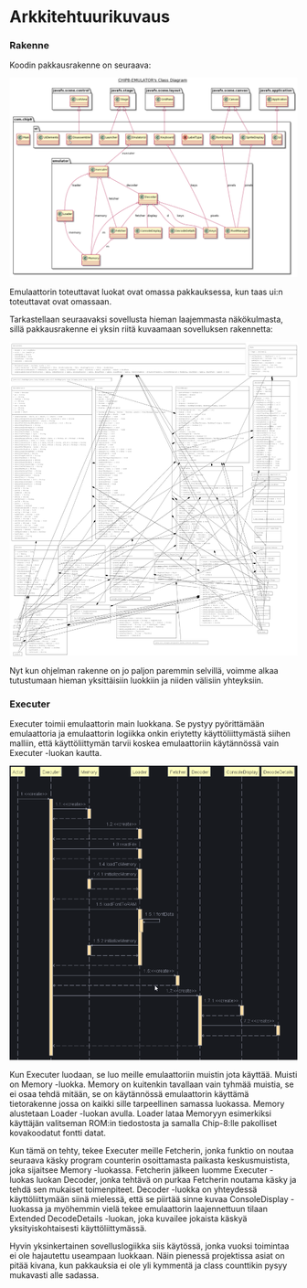# Arkkitehtuurikuvaus #

### Rakenne ###

Koodin pakkausrakenne on seuraava:

![luokkakaavio](/dokumentaatio/kuvat/classDiagram.png)

Emulaattorin toteuttavat luokat ovat omassa pakkauksessa, kun taas ui:n toteuttavat ovat omassaan.

Tarkastellaan seuraavaksi sovellusta hieman laajemmasta näkökulmasta, sillä pakkausrakenne ei yksin 
riitä kuvaamaan sovelluksen rakennetta:

![luokkakaavio](/dokumentaatio/kuvat/luokkakaavio.png)

Nyt kun ohjelman rakenne on jo paljon paremmin selvillä, voimme alkaa tutustumaan hieman yksittäisiin luokkiin 
ja niiden välisiin yhteyksiin.

### Executer ###

Executer toimii emulaattorin main luokkana. Se pystyy pyörittämään emulaattoria ja emulaattorin 
logiikka onkin eriytetty käyttöliittymästä siihen malliin, että käyttöliittymän tarvii koskea emulaattoriin 
käytännössä vain Executer -luokan kautta.

![sekvenssidiagrami](/dokumentaatio/kuvat/sequenceExecuter.png)

Kun Executer luodaan, se luo meille emulaattoriin muistin jota käyttää. Muisti on Memory -luokka. Memory on 
kuitenkin tavallaan vain tyhmää muistia, se ei osaa tehdä mitään, se on käytännössä emulaattorin käyttämä tietorakenne 
jossa on kaikki sille tarpeellinen samassa luokassa. Memory alustetaan Loader -luokan avulla. Loader lataa Memoryyn 
esimerkiksi käyttäjän valitseman ROM:in tiedostosta ja samalla Chip-8:lle pakolliset kovakoodatut fontti datat.

Kun tämä on tehty, tekee Executer meille Fetcherin, jonka funktio on noutaa seuraava käsky program counterin osoittamasta 
paikasta keskusmuistista, joka sijaitsee Memory -luokassa. Fetcherin jälkeen luomme Executer -luokas luokan Decoder, jonka 
tehtävä on purkaa Fetcherin noutama käsky ja tehdä sen mukaiset toimenpiteet. Decoder -luokka on yhteydessä 
käyttöliittymään siinä mielessä, että se piirtää sinne kuvaa ConsoleDisplay -luokassa ja myöhemmin vielä tekee 
emulaattorin laajennettuun tilaan Extended DecodeDetails -luokan, joka kuvailee jokaista käskyä yksityiskohtaisesti 
käyttöliittymässä.

Hyvin yksinkertainen sovelluslogiikka siis käytössä, jonka vuoksi toimintaa ei ole hajautettu useampaan luokkaan. 
Näin pienessä projektissa asiat on pitää kivana, kun pakkauksia ei ole yli kymmentä ja class counttikin pysyy mukavasti alle 
sadassa.

